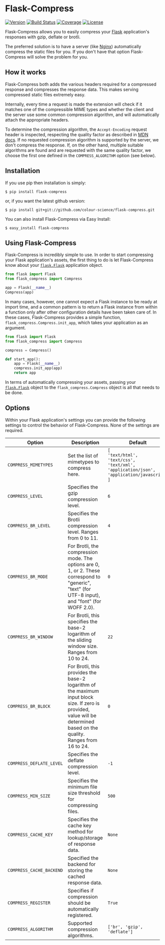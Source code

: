 # Flask-Compress

[![Version](https://img.shields.io/pypi/v/flask-compress.svg)](https://pypi.python.org/pypi/Flask-Compress)
[![Build Status](https://travis-ci.org/libwilliam/flask-compress.png)](https://travis-ci.org/libwilliam/flask-compress)
[![Coverage](https://coveralls.io/repos/libwilliam/flask-compress/badge.svg)](https://coveralls.io/github/libwilliam/flask-compress)
[![License](https://img.shields.io/pypi/l/flask-compress.svg)](https://github.com/libwilliam/flask-compress/blob/master/LICENSE.txt)

Flask-Compress allows you to easily compress your [Flask](http://flask.pocoo.org/) application's responses with gzip, deflate or brotli.

The preferred solution is to have a server (like [Nginx](http://wiki.nginx.org/Main)) automatically compress the static files for you. If you don't have that option Flask-Compress will solve the problem for you.


## How it works

Flask-Compress both adds the various headers required for a compressed response and compresses the response data. 
This makes serving compressed static files extremely easy.

Internally, every time a request is made the extension will check if it matches one of the compressible MIME types
and whether the client and the server use some common compression algorithm, and will automatically attach the 
appropriate headers.

To determine the compression algorithm, the `Accept-Encoding` request header is inspected, respecting the
quality factor as described in [MDN docs](https://developer.mozilla.org/en-US/docs/Web/HTTP/Headers/Accept-Encoding). 
If no requested compression algorithm is supported by the server, we don't compress the response. If, on the other
hand, multiple suitable algorithms are found and are requested with the same quality factor, we choose the first one
defined in the `COMPRESS_ALGORITHM` option (see below). 


## Installation

If you use pip then installation is simply:

```shell
$ pip install flask-compress
```

or, if you want the latest github version:

```shell
$ pip install git+git://github.com/colour-science/flask-compress.git
```

You can also install Flask-Compress via Easy Install:

```shell
$ easy_install flask-compress
```


## Using Flask-Compress

Flask-Compress is incredibly simple to use. In order to start compressing your Flask application's assets, the first thing to do is let Flask-Compress know about your [`flask.Flask`](http://flask.pocoo.org/docs/latest/api/#flask.Flask) application object.

```python
from flask import Flask
from flask_compress import Compress

app = Flask(__name__)
Compress(app)
```

In many cases, however, one cannot expect a Flask instance to be ready at import time, and a common pattern is to return a Flask instance from within a function only after other configuration details have been taken care of. In these cases, Flask-Compress provides a simple function, `flask_compress.Compress.init_app`, which takes your application as an argument.

```python
from flask import Flask
from flask_compress import Compress

compress = Compress()

def start_app():
    app = Flask(__name__)
    compress.init_app(app)
    return app
```

In terms of automatically compressing your assets, passing your [`flask.Flask`](http://flask.pocoo.org/docs/latest/api/#flask.Flask) object to the `flask_compress.Compress` object is all that needs to be done.


## Options

Within your Flask application's settings you can provide the following settings to control the behavior of Flask-Compress. None of the settings are required.

| Option | Description | Default |
| ------ | ----------- | ------- |
| `COMPRESS_MIMETYPES` | Set the list of mimetypes to compress here. | `[`<br>`'text/html',`<br>`'text/css',`<br>`'text/xml',`<br>`'application/json',`<br>`'application/javascript'`<br>`]` |
| `COMPRESS_LEVEL` | Specifies the gzip compression level. | `6` |
| `COMPRESS_BR_LEVEL` | Specifies the Brotli compression level. Ranges from 0 to 11. | `4` |
| `COMPRESS_BR_MODE` | For Brotli, the compression mode. The options are 0, 1, or 2. These correspond to "generic", "text" (for UTF-8 input), and "font" (for WOFF 2.0). | `0` |
| `COMPRESS_BR_WINDOW` | For Brotli, this specifies the base-2 logarithm of the sliding window size. Ranges from 10 to 24. | `22` |
| `COMPRESS_BR_BLOCK` | For Brotli, this provides the base-2 logarithm of the maximum input block size. If zero is provided, value will be determined based on the quality. Ranges from 16 to 24. | `0` |
| `COMPRESS_DEFLATE_LEVEL` | Specifies the deflate compression level. | `-1` |
| `COMPRESS_MIN_SIZE` | Specifies the minimum file size threshold for compressing files. | `500` |
| `COMPRESS_CACHE_KEY` | Specifies the cache key method for lookup/storage of response data. | `None` |
| `COMPRESS_CACHE_BACKEND` | Specified the backend for storing the cached response data. | `None` |
| `COMPRESS_REGISTER` | Specifies if compression should be automatically registered. | `True` |
| `COMPRESS_ALGORITHM` | Supported compression algorithms. | `['br', 'gzip', 'deflate']` |

